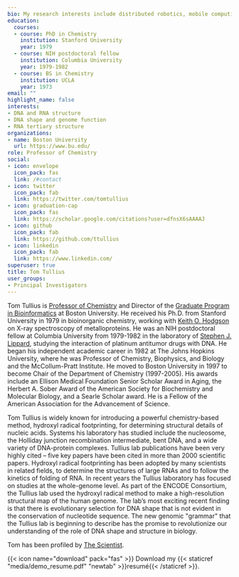 ```yaml
---
bio: My research interests include distributed robotics, mobile computing and programmable matter.
education:
  courses:
  - course: PhD in Chemistry
    institution: Stanford University
    year: 1979
  - course: NIH postdoctoral fellow
    institution: Columbia University
    year: 1979-1982
  - course: BS in Chemistry
    institution: UCLA
    year: 1973
email: ""
highlight_name: false
interests:
- DNA and RNA structure
- DNA shape and genome function
- RNA tertiary structure
organizations:
- name: Boston University
  url: https://www.bu.edu/
role: Professor of Chemistry
social:
- icon: envelope
  icon_pack: fas
  link: /#contact
- icon: twitter
  icon_pack: fab
  link: https://twitter.com/tomtullius
- icon: graduation-cap
  icon_pack: fas
  link: https://scholar.google.com/citations?user=dfnsX6sAAAAJ
- icon: github
  icon_pack: fab
  link: https://github.com/ttullius
- icon: linkedin
  icon_pack: fab
  link: https://www.linkedin.com/
superuser: true
title: Tom Tullius
user_groups:
- Principal Investigators
---
```


Tom Tullius is [Professor of Chemistry](http://www.bu.edu/chemistry/faculty/tullius/) and Director of the [Graduate Program in Bioinformatics](http://www.bu.edu/bioinformatics/) at Boston University. He received his Ph.D. from Stanford University in 1979 in bioinorganic chemistry, working with [Keith O. Hodgson](https://chemistry.stanford.edu/people/keith-hodgson) on X-ray spectroscopy of metalloproteins. He was an NIH postdoctoral fellow at Columbia University from 1979-1982 in the laboratory of [Stephen J. Lippard](http://lippardlab.mit.edu), studying the interaction of platinum antitumor drugs with DNA. He began his independent academic career in 1982 at The Johns Hopkins University, where he was Professor of Chemistry, Biophysics, and Biology and the McCollum-Pratt Institute. He moved to Boston University in 1997 to become Chair of the Department of Chemistry (1997-2005). His awards include an Ellison Medical Foundation Senior Scholar Award in Aging, the Herbert A. Sober Award of the American Society for Biochemistry and Molecular Biology, and a Searle Scholar award. He is a Fellow of the American Association for the Advancement of Science. 

Tom Tullius is widely known for introducing a powerful chemistry-based method, hydroxyl radical footprinting, for determining structural details of nucleic acids. Systems his laboratory has studied include the nucleosome, the Holliday junction recombination intermediate, bent DNA, and a wide variety of DNA-protein complexes. Tullius lab publications have been very highly cited – five key papers have been cited in more than 2000 scientific papers. Hydroxyl radical footprinting has been adopted by many scientists in related fields, to determine the structures of large RNAs and to follow the kinetics of folding of RNA. In recent years the Tullius laboratory has focused on studies at the whole-genome level. As part of the ENCODE Consortium, the Tullius lab used the hydroxyl radical method to make a high-resolution structural map of the human genome. The lab’s most exciting recent finding is that there is evolutionary selection for DNA shape that is not evident in the conservation of nucleotide sequence. The new genomic "grammar" that the Tullius lab is beginning to describe has the promise to revolutionize our understanding of the role of DNA shape and structure in biology. 

Tom has been profiled by [The Scientist](https://www.the-scientist.com/uncategorized/radical-thinking-43226).

{{< icon name="download" pack="fas" >}} Download my {{< staticref "media/demo_resume.pdf" "newtab" >}}resumé{{< /staticref >}}.
